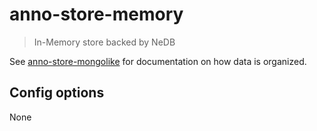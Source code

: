 # anno-store-memory

> In-Memory store backed by NeDB

See [anno-store-mongolike](https://github.com/kba/anno-store-mongolike) for
documentation on how data is organized.

## Config options

None
